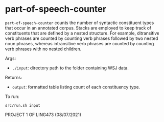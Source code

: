 # part-of-speech-counter
```part-of-speech-counter``` counts the number of syntactic constituent types that occur in an annotated corpus. Stacks are employed to keep track of constituents that are defined by a nested structure. For example, ditransitive verb phrases are counted by counting verb phrases followed by two nested noun phrases, whereas intransitive verb phrases are counted by counting verb phrases with no nested children. 

Args:
* ```./input```: directory path to the folder containing WSJ data.

Returns:
* ```output```: formatted table listing count of each constituency type.

To run: 
```
src/run.sh input 
```

PROJECT 1 OF LING473 (08/07/2021)

